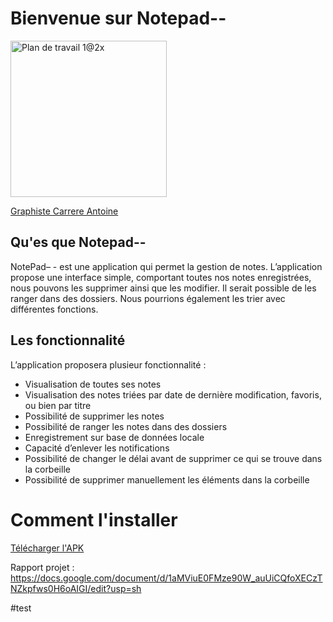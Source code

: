 # Bienvenue sur Notepad--
<img width="250" alt="Plan de travail 1@2x" src="https://github.com/Atuyto/NotePad--/assets/129874028/d69b39de-8dde-4f6d-af5c-81edfdd37b89">

<a href="https://antoine-carrere.fr/">Graphiste Carrere Antoine</a>

## Qu'es que Notepad--
NotePad– - est une application qui permet la gestion de notes. L’application propose une interface simple, comportant toutes nos notes enregistrées, nous pouvons les supprimer ainsi que les modifier. Il serait possible de les ranger dans des dossiers. Nous pourrions également les trier avec différentes fonctions.

## Les fonctionnalité
L’application proposera plusieur fonctionnalité : 
  - Visualisation de toutes ses notes
  - Visualisation des notes triées par date de dernière modification, favoris, ou bien par titre
  - Possibilité de supprimer les notes
  - Possibilité de ranger les notes dans des dossiers
  - Enregistrement sur base de données locale
  - Capacité d’enlever les notifications
  - Possibilité de changer le délai avant de supprimer ce qui se trouve dans la corbeille
  - Possibilité de supprimer manuellement les éléments dans la corbeille

# Comment l'installer
<a href="">Télécharger l'APK</a>


Rapport projet : https://docs.google.com/document/d/1aMViuE0FMze90W_auUiCQfoXECzTNZkpfws0H6oAIGI/edit?usp=sh

#test
